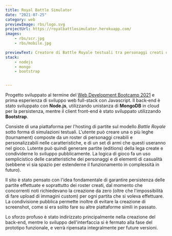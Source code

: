 ```yaml
---
title: Royal Battle Simulator
date: "2021-07-25"
category: web
previewImage: rbs/logo.svg
projectUrl: https://royalbattlesimulator.herokuapp.com/
images:
    - rbs/scr.jpg
    - rbs/mobile.jpg

previewText: Creatore di Battle Royale testuali tra personaggi creati dall'utente
stack:
    - nodejs
    - mongo
    - bootstrap


---
```


Progetto sviluppato al termine del [Web Development Bootcamp 2021](https://www.udemy.com/certificate/UC-6a6736b0-fa00-4f32-89d0-73858b3d1690/) e prima esperienza di sviluppo web full-stack con Javascript. Il back-end è stato sviluppato con **Node.js**, utilizzando unistanza di **MongoDB** in cloud per la persistenza, mentre il client front-end è stato sviluppato utilizzando **Bootstrap**.

Consiste di una piattaforma per l'hosting di partite sul modello *Battle Royale* sotto forma di simulazioni testuali. L'utente può creare una o più leghe (tournament) composte da un roster di personaggi creabili e personalizzabili nelle caratteristiche, e di un set di armi che questi useranno nel gioco. Lutente può quindi generare partite (editions) della lega create e condividerne lo sviluppo pubblicamente. La logica di gioco fa un uso semplicistico delle caratteristiche dei personaggi e di elementi di casualità (sebbene vi sia spazio per estenderne il funzionamento in complessità in futuro).

Il sito è stato pensato con l'idea fondamentale di garantire persistenza delle partite effettuate e soprattutto dei roster creati, dal momento che concorrenti noti richiedevano la creazione da zero (oltre che l'impossibilità di fare upload di immagini custom) per ogni partita che si voleva effettuare. La condivisione pubblica permette inoltre di evitare la creazione di screenshot, come si era solito fare su altre piattaforme simili in passato.

Lo sforzo profuso è stato indirizzato principalmente nella creazione del back-end, mentre lo sviluppo dell'interfaccia si è fermato alla fase del prototipo funzionale, e verrà ripensata integralmente per future versioni.